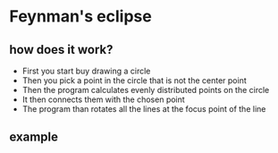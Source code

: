 # Feynman's eclipse
## how does it work?
* First you start buy drawing a circle
* Then you pick a point in the circle that is not the center point
* Then the program calculates evenly distributed points on the circle
* It then connects them with the chosen point
* The program than rotates all the lines at the focus point of the line
## example

